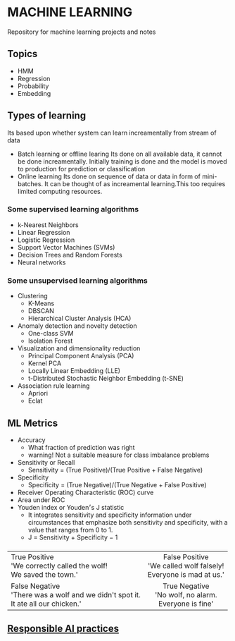 # MACHINE LEARNING
  Repository for machine learning projects and notes

## Topics
 * HMM
 * Regression
 * Probability
 * Embedding
 
 ## Types of learning
  Its based upon whether system can learn increamentally from stream of data
  * Batch learning or offline learing
    Its done on all available data, it cannot be done increamentally. Initially training is done and the model is moved to production
    for prediction or classification
  * Online learning
    Its done on sequence of data or data in form of mini-batches.  It can be thought of as increamental learning.This too requires limited computing resources.
### Some supervised learning algorithms
 * k-Nearest Neighbors
 * Linear Regression
 * Logistic Regression
 * Support Vector Machines (SVMs)
 * Decision Trees and Random Forests
 * Neural networks
### Some unsupervised learning algorithms
 * Clustering
    - K-Means
    - DBSCAN
    - Hierarchical Cluster Analysis (HCA)
 * Anomaly detection and novelty detection
    - One-class SVM
    - Isolation Forest
 * Visualization and dimensionality reduction
    - Principal Component Analysis (PCA)
    - Kernel PCA
    - Locally Linear Embedding (LLE)
    - t-Distributed Stochastic Neighbor Embedding (t-SNE)
 * Association rule learning
    - Apriori
    - Eclat

## ML Metrics
 + Accuracy
   - What fraction of prediction was right
   - warning! Not a suitable measure for class imbalance problems 
 + Sensitivity or Recall
   - Sensitivity = (True Positive)/(True Positive + False Negative)
 + Specificity
   - Specificity = (True Negative)/(True Negative + False Positive)
 + Receiver Operating Characteristic (ROC) curve
 + Area under ROC
 + Youden index or Youden׳s J statistic
   - It integrates sensitivity and specificity information under circumstances that emphasize both sensitivity and specificity,
     with a value that ranges from 0 to 1.
   - J = Sensitivity + Specificity − 1  
   ### 
| |            |
  |:----------|:-------------:|
  | True Positive  <br>'We correctly called the wolf!<br> We saved the town.'  |  False Positive<br>'We called wolf falsely!<br> Everyone is mad at us.' |
  | False Negative <br>'There was a wolf and we didn't spot it.<br> It ate all our chicken.' |    True Negative<br>'No wolf, no alarm.<br> Everyone is fine'   |
 
 
 
## [Responsible AI practices](https://ai.google/responsibilities/responsible-ai-practices/)
 
    
